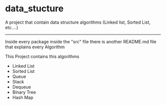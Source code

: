 # data_stucture
A project that contain data structure algorithms (Linked list, Sorted List, etc....)

<hr>

Inside every package inside the "src" file there is another README.md file that explains every Algorithm



This Project contains this algorithms

- Linked List
- Sorted List
- Queue
- Stack
- Dequeue
- Binary Tree
- Hash Map
